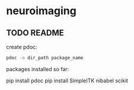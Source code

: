 # neuroimaging
TODO README
----
create pdoc:
```bash
pdoc -o dir_path package_name
``` 
packages installed so far: 

pip install pdoc
pip install SimpleITK
nibabel
scikit


